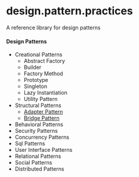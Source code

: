 # design.pattern.practices
A reference library for design patterns

#### Design Patterns
- Creational Patterns
  - Abstract Factory
  - Builder
  - Factory Method
  - Prototype
  - Singleton
  - Lazy Instantiation
  - Utility Pattern
- Structural Patterns
  - [Adapter Pattern](adapter.pattern)
  - [Bridge Pattern](bridge.pattern)
- Behavioral Patterns
- Security Patterns
- Concurrency Patterns
- Sql Patterns
- User Interface Patterns
- Relational Patterns
- Social Patterns
- Distributed Patterns
